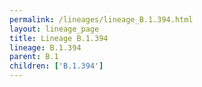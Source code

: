```yaml
---
permalink: /lineages/lineage_B.1.394.html
layout: lineage_page
title: Lineage B.1.394
lineage: B.1.394
parent: B.1
children: ['B.1.394']
---
```

